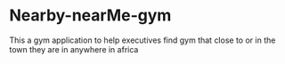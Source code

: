 # Nearby-nearMe-gym
This a gym application to help executives find gym that close to or in the town they are in anywhere in africa
